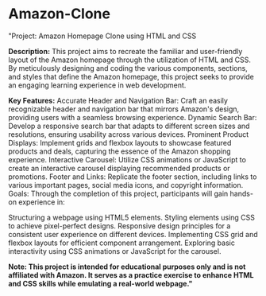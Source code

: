 # Amazon-Clone

"Project: Amazon Homepage Clone using HTML and CSS

**Description:**
This project aims to recreate the familiar and user-friendly layout of the Amazon homepage through the utilization of HTML and CSS. By meticulously designing and coding the various components, sections, and styles that define the Amazon homepage, this project seeks to provide an engaging learning experience in web development.

**Key Features:**
Accurate Header and Navigation Bar: Craft an easily recognizable header and navigation bar that mirrors Amazon's design, providing users with a seamless browsing experience.
Dynamic Search Bar: Develop a responsive search bar that adapts to different screen sizes and resolutions, ensuring usability across various devices.
Prominent Product Displays: Implement grids and flexbox layouts to showcase featured products and deals, capturing the essence of the Amazon shopping experience.
Interactive Carousel: Utilize CSS animations or JavaScript to create an interactive carousel displaying recommended products or promotions.
Footer and Links: Replicate the footer section, including links to various important pages, social media icons, and copyright information.
Goals:
Through the completion of this project, participants will gain hands-on experience in:

Structuring a webpage using HTML5 elements.
Styling elements using CSS to achieve pixel-perfect designs.
Responsive design principles for a consistent user experience on different devices.
Implementing CSS grid and flexbox layouts for efficient component arrangement.
Exploring basic interactivity using CSS animations or JavaScript for the carousel.

**Note: This project is intended for educational purposes only and is not affiliated with Amazon. It serves as a practice exercise to enhance HTML and CSS skills while emulating a real-world webpage."**


